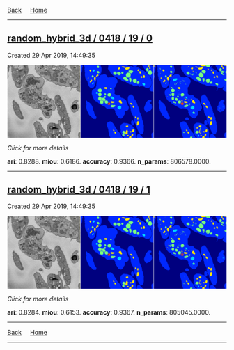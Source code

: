 
[Back](..)&nbsp;&nbsp;&nbsp;&nbsp;&nbsp;[Home](https://leapmanlab.github.io/snapshots)

---

<div class="summary"><a href="0"><h2>random_hybrid_3d / 0418 / 19 / 0</h2></a><p>Created 29 Apr 2019, 14:49:35
</p><a href="0"><img src="0/media/summary.png" align="center"></a><p>
<i>Click for more details</i>
</p></div>

**ari**: 0.8288. **miou**: 0.6186. **accuracy**: 0.9366. **n_params**: 806578.0000. 

---

<div class="summary"><a href="1"><h2>random_hybrid_3d / 0418 / 19 / 1</h2></a><p>Created 29 Apr 2019, 14:49:35
</p><a href="1"><img src="1/media/summary.png" align="center"></a><p>
<i>Click for more details</i>
</p></div>

**ari**: 0.8284. **miou**: 0.6153. **accuracy**: 0.9367. **n_params**: 805045.0000. 

---

[Back](..)&nbsp;&nbsp;&nbsp;&nbsp;&nbsp;[Home](https://leapmanlab.github.io/snapshots)

---